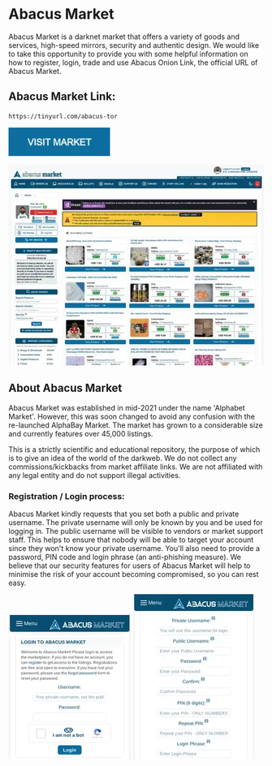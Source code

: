 # Abacus Market
Abacus Market is a darknet market that offers a variety of goods and services, high-speed mirrors, security and authentic design. We would like to take this opportunity to provide you with some helpful information on how to register, login, trade and use Abacus Onion Link, the official URL of Abacus Market.

## Abacus Market Link:

```sh
https://tinyurl.com/abacus-tor
```
[<img src="/assets/visit-market.webp" width="200">](https://tinyurl.com/abacus-tor/)

<a href="https://tinyurl.com/abacus-tor"><img src="/assets/abacus-preview.webp" alt="image" style="max-width: 100%;"><a>

## About Abacus Market
Abacus Market was established in mid-2021 under the name 'Alphabet Market'. However, this was soon changed to avoid any confusion with the re-launched AlphaBay Market. The market has grown to a considerable size and currently features over 45,000 listings.

This is a strictly scientific and educational repository, the purpose of which is to give an idea of the world of the darkweb. We do not collect any commissions/kickbacks from market affiliate links. We are not affiliated with any legal entity and do not support illegal activities.

### Registration / Login process:

Abacus Market kindly requests that you set both a public and private username. The private username will only be known by you and be used for logging in. The public username will be visible to vendors or market support staff. This helps to ensure that nobody will be able to target your account since they won't know your private username. You'll also need to provide a password, PIN code and login phrase (an anti-phishing measure). We believe that our security features for users of Abacus Market will help to minimise the risk of your account becoming compromised, so you can rest easy.

<a href="https://tinyurl.com/abacus-tor"><img src="/assets/abacus-login.webp" alt="image" style="max-width: 100%;"><a>  <a href="https://tinyurl.com/abacus-tor"><img src="/assets/abacus-register.webp" alt="image" style="max-width: 100%;"><a>